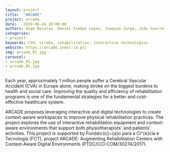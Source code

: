 ```yaml
---
layout: project
title:  "ARCADE"
project: arcade
date:   2019-06-24 10:00:00
authors: Hugo Nicolau, Daniel Simões Lopes, Joaquim Jorge, João Guerreiro, Inês Santos
categories:
- project
keywords: CVA, stroke, rehabilitation, interactive technologies
website: https://arcade.inesc-id.pt/
img: arcade_01.jpg
carousel:
- arcade_01.jpg
- arcade_02.jpg
---
```


Each year, approximately 1 million people suffer a Cerebral Vascular Accident (CVA) in Europe alone, making stroke on the biggest burdens to health and social care. Improving the quality and efficiency of rehabilitation programs is one of the fundamental strategies for a better and cost-effective healthcare system.

ARCADE proposes leveraging interactive and digital technologies to create context-aware workspaces to improve physical rehabilitation practices. The project explores the use of interactive rehabilitation equipment and context- aware environments that support both physiotherapists' and patients' activities. This project is supported by Funda\c{c}\~{a}o para a Ci\^{e}cia e Tecnologia (FCT), project ARCADE: Augmenting Rehabilitation Centers with Context-Aware Digital Environments (PTDC/CCI-COM/30274/2017).
